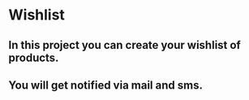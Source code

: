 # Wishlist
## In this project you can create your wishlist of products.
## You will get notified via mail and sms.
